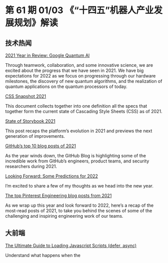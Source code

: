 # 第 61 期 01/03 《“十四五”机器人产业发展规划》解读
## 技术热闻
[2021 Year in Review: Google Quantum AI](https://blog.google/technology/research/2021-year-review-google-quantum-ai/)

Through teamwork, collaboration, and some innovative science, we are excited about the progress that we have seen in 2021. We have big expectations for 2022 as we focus on progressing through our hardware milestones, the discovery of new quantum algorithms, and the realization of quantum applications on the quantum processors of today.

[CSS Snapshot 2021](https://www.w3.org/TR/css-2021/)

This document collects together into one definition all the specs that together form the current state of Cascading Style Sheets (CSS) as of 2021.

[State of Storybook 2021](https://medium.com/storybookjs/state-of-storybook-2021-46513e4def83)

This post recaps the platform’s evolution in 2021 and previews the next generation of improvements.

[GitHub’s top 10 blog posts of 2021](https://github.blog/2021-12-28-githubs-top-10-blog-posts-of-2021/)

As the year winds down, the GitHub Blog is highlighting some of the incredible work from GitHub’s engineers, product teams, and security researchers during 2021.

[Looking Forward: Some Predictions for 2022](https://blog.cloudflare.com/predictions-for-2022/)

 I’m excited to share a few of my thoughts as we head into the new year.

[The top Pinterest Engineering blog posts from 2021](https://medium.com/pinterest-engineering/the-top-pinterest-engineering-blog-posts-from-2021-797fffff45c0)

As we wrap up this year and look forward to 2022, here’s a recap of the most-read posts of 2021, to take you behind the scenes of some of the challenging and inspiring engineering work of our teams.

## 大前端
[The Ultimate Guide to Loading Javascript Scripts (defer, async)](https://medium.com/@kyledeguzmanx/the-ultimate-guide-to-loading-javascript-scripts-defer-async-dea871fa6774)

Understand what happens when the <script> tag is encountered during HTML parsing

[Add a Service Worker to Your Site](https://css-tricks.com/add-a-service-worker-to-your-site/)

One of the best things you can do for your website in 2022 is add a service worker, if you don’t have one in place already.

[Swift in 2021: A Year in Review](https://www.avanderlee.com/general/swift-in-2021-a-year-in-review/)

2021 has been a great year, with significant Swift releases changing how we develop apps.

[2021 Web Components 技术趋势解读](https://mp.weixin.qq.com/s/VLmplSwJyaj7DW9HCY99iA)

许多开发人员似乎对 Web Components 消灭前端框架的想法感到威胁。但这不会发生，因为它们是为解决不同的问题而生的。

[聊聊我关于 Web 未来发展趋势的看法](https://mp.weixin.qq.com/s/baF6hruqlQc_sfY3ewaX4g)

我们并不是要做低代码，也不是要做框架，我们最终目标，是打造一个既能让专业开发者编写复杂代码，也能让只懂业务的同学进行业务流程的配置，甚至可以直接让设计师在平台上完成软件的设计，设计的产物，可能就是一个可以运行的前端界面，而不是一张绝对定位的矢量图，让现在割裂的工具链条统一起来，低效的协作方式高效起来，门槛进一步降低，并且让它形成一个能让各种物料生产方盈利的经济生态，显著加速一个软件从无到有的过程。

[服务端渲染SSR及实现原理](https://mp.weixin.qq.com/s/AAPKUkDACMP9wnTT58mezw)

本文将结合 Vue 来对 SSR 的实现逻辑来进行解读。

[前端插件机制剖析及业界案例分析](https://mp.weixin.qq.com/s/ZYcmMvk8ccYIsNDEkX1W0Q)

如果你的工具型面对的对象有很丰富的场景需求，或者不想再为频繁的增减需求而频繁迭代，是时候考虑为你的系统设计一款插件系统。

[开发者说·DTalk 鉴赏](https://mp.weixin.qq.com/s/1vbTnYjnSdr6DIoDrXByzg)

本期聚焦 "开发者说·DTalk" 2021 下半年度，与我们一同回顾最受欢迎的 Flutter 文章及视频作品。

[Figma插件开发](https://mp.weixin.qq.com/s/1CgE12zDAPuEhyZA4AwMeA)

介绍 Figma 插件；figma 插件开发从 0 到 1；分享自己开发的想法

## 行业资讯
[《“十四五”机器人产业发展规划》解读](https://wap.miit.gov.cn/zwgk/zcjd/art/2021/art_6f24f676f3a14720afe05c93109b22a7.html)

十五部门正式印发《“十四五”机器人产业发展规划》。（下称《规划》），为便于理解《规划》内容，做好贯彻实施工作，现就相关问题解读如下。

[元宇宙来了，目的地能用数字化工具讲好故事吗？](https://mp.weixin.qq.com/s/nfgIyz8rTrM0igDP_OicTg)

无论是元宇宙还是在线种草，内容才是目的地的核心资源。

[2022十大科技趋势来了！达摩院最新发布](https://mp.weixin.qq.com/s/XSo4dwRejikhMRtlsFWaJQ)

12月28日，阿里巴巴达摩院发布2022十大科技趋势，这是达摩院连续第四年发布前沿科技趋势预测。

## 设计
[玩转C4D丨3D视觉设计必备指南](https://mp.weixin.qq.com/s/CZeH0okEk2AYtvq11TjwqA)

随着三维视觉逐渐向二维视觉领域渗透，视觉3D化已经成为当下非常热门的一种表现形式。

## 发现
[Open Source Guides](https://github.com/github/opensource.guide)

Open source software is made by people just like you. Learn how to launch and grow your project.

[4 tips to go from academia to a robotics startup](https://www.therobotreport.com/4-tips-to-go-from-academia-to-a-robotics-startup/)

Here are three tips the panel had for making the jump from academia to a robotics startup.

[2021: Year in review](https://jvns.ca/blog/2021/12/31/2021--year-in-review/)

Here are some thoughts about what I’m working towards, a bunch of things I made this year, and a few ideas and questions about 2022.

[The internet runs on free open-source software. Who pays to fix it?](https://www.technologyreview.com/2021/12/17/1042692/log4j-internet-open-source-hacking/)

This strange situation is routine in the world of open-source software, programs that allow anyone to inspect, modify, and use their code.

[datablocks - A Node Based Editor for Working with Data](https://webkid.io/blog/datablocks-node-based-editor-data-processing-visualization/)


## 更多
[科技爱好者周刊（第 190 期）：产品化思维](http://www.ruanyifeng.com/blog/2021/12/weekly-issue-190.html)

工程师和程序员通常缺乏"产品化思维"，更看重解决问题，不善于做成商业化产品。这样不利于把事业做大，毕竟只有做成产品才能拿去卖，卖得好才能摆脱帮别人打工的命运。[

](http://www.ruanyifeng.com/blog/2021/12/weekly-issue-190.html)
技术周报·谈编程语言
[https://mp.weixin.qq.com/s/Ip0NZpxXokslNz-4Tz2noA](https://mp.weixin.qq.com/s/Ip0NZpxXokslNz-4Tz2noA)[

](http://www.ruanyifeng.com/blog/2021/12/weekly-issue-190.html)
WecTeam 周刊：第 171 期[https://mp.weixin.qq.com/s/xddbZlkfWPmvM1kDL4f4xA](https://mp.weixin.qq.com/s/xddbZlkfWPmvM1kDL4f4xA)
![image.png](https://cdn.nlark.com/yuque/0/2020/png/85771/1605930034828-7fc81343-651f-4a15-8465-eebe5a23cf61.png#crop=0&crop=0&crop=1&crop=1&height=31&id=C5Hpa&margin=%5Bobject%20Object%5D&name=image.png&originHeight=90&originWidth=2186&originalType=binary&ratio=1&rotation=0&showTitle=false&size=14325&status=done&style=none&title=&width=746)


欢迎加入，一起共建「前端周刊」
